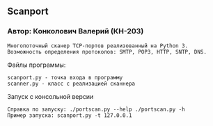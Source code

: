 ## Scanport

### Автор: Конколович Валерий (КН-203)
```
Многопоточный сканер TCP-портов реализованный на Python 3. 
Возможность определения протоколов: SMTP, POP3, HTTP, SNTP, DNS.
```

Файлы программы:
```
scanport.py - точка входа в программу
scanner.py - класс с реализацией сканнера 
```
Запуск с консольной версии
```
Справка по запуску: ./portscan.py --help ./portscan.py -h
Пример запуска: scanport.py -t 127.0.0.1
```
